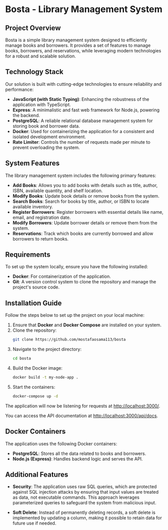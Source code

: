 # Bosta - Library Management System

## Project Overview

Bosta is a simple library management system designed to efficiently manage books and borrowers. It provides a set of features to manage books, borrowers, and reservations, while leveraging modern technologies for a robust and scalable solution.

## Technology Stack

Our solution is built with cutting-edge technologies to ensure reliability and performance:

- **JavaScript (with Static Typing)**: Enhancing the robustness of the application with TypeScript.
- **Express**: A minimalistic and fast web framework for Node.js, powering the backend.
- **PostgreSQL**: A reliable relational database management system for storing book and borrower data.
- **Docker**: Used for containerizing the application for a consistent and isolated development environment.
- **Rate Limiter**: Controls the number of requests made per minute to prevent overloading the system.

## System Features

The library management system includes the following primary features:

- **Add Books**: Allows you to add books with details such as title, author, ISBN, available quantity, and shelf location.
- **Modify Books**: Update book details or remove books from the system.
- **Search Books**: Search for books by title, author, or ISBN to locate available inventory.
- **Register Borrowers**: Register borrowers with essential details like name, email, and registration date.
- **Modify Borrowers**: Update borrower details or remove them from the system.
- **Reservations**: Track which books are currently borrowed and allow borrowers to return books.

## Requirements

To set up the system locally, ensure you have the following installed:

- **Docker**: For containerization of the application.
- **Git**: A version control system to clone the repository and manage the project's source code.

## Installation Guide

Follow the steps below to set up the project on your local machine:

1. Ensure that **Docker** and **Docker Compose** are installed on your system.
2. Clone the repository:
   ```bash
   git clone https://github.com/mostafaosama113/bosta
   ```
3. Navigate to the project directory:
   ```bash
   cd bosta
   ```
4. Build the Docker image:
   ```bash
   docker build -t my-node-app .
   ```
5. Start the containers:
   ```bash
   docker-compose up -d
   ```

The application will now be listening for requests at [http://localhost:3000/](http://localhost:3000/).

You can access the API documentation at [http://localhost:3000/api/docs](http://localhost:3000/api/docs).

## Docker Containers

The application uses the following Docker containers:

- **PostgreSQL**: Stores all the data related to books and borrowers.
- **Node.js (Express)**: Handles backend logic and serves the API.

## Additional Features

- **Security**: The application uses raw SQL queries, which are protected against SQL injection attacks by ensuring that input values are treated as data, not executable commands. This approach leverages parameterized queries to safeguard the system from malicious input.

- **Soft Delete**: Instead of permanently deleting records, a soft delete is implemented by updating a column, making it possible to retain data for future use if needed.
